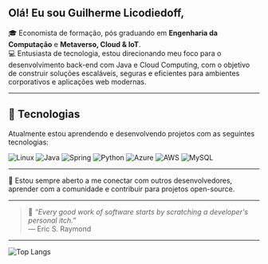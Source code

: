 ## Olá! Eu sou Guilherme Licodiedoff,

🎓 Economista de formação, pós graduando em **Engenharia da Computação** e **Metaverso, Cloud & IoT**.  
💻 Entusiasta de tecnologia, estou direcionando meu foco para o desenvolvimento back-end com Java e Cloud Computing, com o objetivo de construir soluções escaláveis, seguras e eficientes para ambientes corporativos e aplicações web modernas.

----

## 🧠 Tecnologias

Atualmente estou aprendendo e desenvolvendo projetos com as seguintes tecnologias:

![Linux](https://img.shields.io/badge/Linux-FCC624?style=for-the-badge&logo=linux&logoColor=black)
![Java](https://img.shields.io/badge/Java-ED8B00?style=for-the-badge&logo=openjdk&logoColor=white)
![Spring](https://img.shields.io/badge/spring-%236DB33F.svg?style=for-the-badge&logo=spring&logoColor=white)
![Python](https://img.shields.io/badge/Python-3776AB?style=for-the-badge&logo=python&logoColor=FFD43B)
![Azure](https://img.shields.io/badge/Azure-0078D4?style=for-the-badge&logo=microsoftazure&logoColor=white)
![AWS](https://img.shields.io/badge/AWS-232F3E?style=for-the-badge&logo=amazon-aws&logoColor=FF9900)
![MySQL](https://img.shields.io/badge/MySQL-4479A1?style=for-the-badge&logo=mysql&logoColor=white)

----

🔧  Estou sempre aberto a me conectar com outros desenvolvedores, aprender com a comunidade e contribuir para projetos open-source.

----
> 🚀 *“Every good work of software starts by scratching a developer's personal itch.”*  
> — Eric S. Raymond

----

![Top Langs](https://github-readme-stats.vercel.app/api/top-langs/?username=Guiliff&layout=compact&theme=github_dark)
